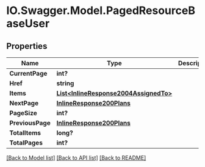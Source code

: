 # IO.Swagger.Model.PagedResourceBaseUser
## Properties

Name | Type | Description | Notes
------------ | ------------- | ------------- | -------------
**CurrentPage** | **int?** |  | [optional] 
**Href** | **string** |  | [optional] 
**Items** | [**List&lt;InlineResponse2004AssignedTo&gt;**](InlineResponse2004AssignedTo.md) |  | 
**NextPage** | [**InlineResponse200Plans**](InlineResponse200Plans.md) |  | [optional] 
**PageSize** | **int?** |  | [optional] 
**PreviousPage** | [**InlineResponse200Plans**](InlineResponse200Plans.md) |  | [optional] 
**TotalItems** | **long?** |  | [optional] 
**TotalPages** | **int?** |  | [optional] 

[[Back to Model list]](../README.md#documentation-for-models) [[Back to API list]](../README.md#documentation-for-api-endpoints) [[Back to README]](../README.md)

